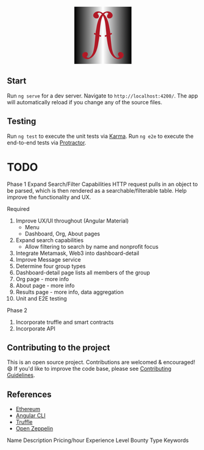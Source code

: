<p align="center">
  <img src="https://github.com/fuguefoundation/dapp-nonprofit/blob/master/src/assets/images/logo_150.png">
</p>

## Start

Run `ng serve` for a dev server. Navigate to `http://localhost:4200/`. The app will automatically reload if you change any of the source files.

## Testing

Run `ng test` to execute the unit tests via [Karma](https://karma-runner.github.io).
Run `ng e2e` to execute the end-to-end tests via [Protractor](http://www.protractortest.org/).

# TODO

Phase 1
Expand Search/Filter Capabilities
HTTP request pulls in an object to be parsed, which is then rendered as a searchable/filterable table. Help improve the functionality and UX.

Required


1. Improve UX/UI throughout (Angular Material)
    - Menu
    - Dashboard, Org, About pages
2. Expand search capabilities
    - Allow filtering to search by name and nonprofit focus
3. Integrate Metamask, Web3 into dashboard-detail
4. Improve Message service
5. Determine four group types
6. Dashboard-detail page lists all members of the group
7. Org page - more info
8. About page - more info
9. Results page - more info, data aggregation
10. Unit and E2E testing

Phase 2
1. Incorporate truffle and smart contracts
2. Incorporate API

## Contributing to the project

This is an open source project. Contributions are welcomed & encouraged! :smile: If you'd like to improve the code base, please see [Contributing Guidelines](CONTRIBUTE.md).

## References
* [Ethereum](https://ethereum.org/)
* [Angular CLI](https://github.com/angular/angular-cli)
* [Truffle](http://truffleframework.com/docs/)
* [Open Zeppelin](https://docs.openzeppelin.com/openzeppelin/)

Name
Description
Pricing/hour
Experience Level
Bounty Type
Keywords